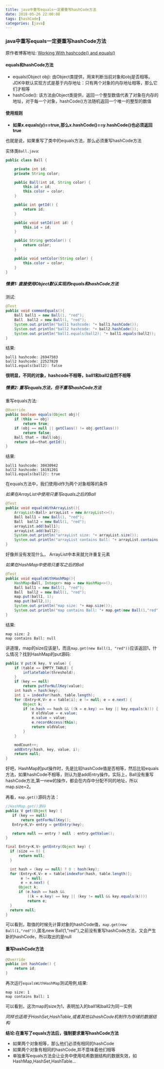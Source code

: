 ```yaml
---
title: java中重写equals一定要重写hashCode方法
date: 2018-05-26 22:00:08
tags: [hashCode]
categories: [java]
---
```




### java中重写equals一定要重写hashCode方法

原作者博客地址: [Working With hashcode() and equals()](https://dzone.com/articles/working-with-hashcode-and-equals-in-java)

#### equals和hashCode方法

+ equals(Object obj): 由Object类提供，用来判断当前对象和obj是否相等。JDK中默认实现方式是基于内存地址：只有两个对象的内存地址相等，那么它们才相等
+ hashCode(): 该方法由Object类提供，返回一个整型数值代表了对象在内存的地址，对于每一个对象，hashCode()方法随机返回一个唯一的整型的数值

<!-- more -->
#### 使用规则

+ **如果x.equals(y)==true,那么x.hashCode()==y.hashCode()也必须返回true**

也就是说，如果重写了类中的equals方法，那么必须重写hashCode方法


实体类`Ball.java`:

```java
public class Ball {

    private int id;
    private String color;

    public Ball(int id, String color) {
        this.id = id;
        this.color = color;
    }

    public int getId() {
        return id;
    }

    public void setId(int id) {
        this.id = id;
    }

    public String getColor() {
        return color;
    }

    public void setColor(String color) {
        this.color = color;
    }
}

```

##### 情景1: 直接使用Object默认实现的equals和hashCode方法

测试:  

```java
@Test
public void commonEquals(){
    Ball ball1 = new Ball(1, "red");
    Ball  ball2 = new Ball(1, "red");
    System.out.println("ball1 hashcode: "+ ball1.hashCode());
    System.out.println("ball2 hashcode: "+ ball2.hashCode());
    System.out.println("ball1.equals(ball2): "+ ball1.equals(ball2));
}
```

结果:  

```console
ball1 hashcode: 26947503
ball2 hashcode: 22527820
ball1.equals(ball2): false
```

**很明显，不同的对象，hashcode不相等，ball1和ball2自然不相等**


##### 情景2: 重写equals方法，但不重写hashCode方法

重写equals方法:  

```java
@Override
public boolean equals(Object obj){
    if (this == obj)
        return true;
    if (obj == null || getClass() != obj.getClass())
        return false;
    Ball that = (Ball)obj;
    return id==that.getId();
}
```

结果:  

```console
ball1 hashcode: 30430942
ball2 hashcode: 16191201
ball1.equals(ball2): true
```

在equals方法中，我们使用id作为两个对象相等的条件

*如果在ArrayList中使用只重写equals之后的Ball*

```java
@Test
public void equalsWithArrayList(){
    ArrayList<Ball> arrayList = new ArrayList<>();
    Ball ball1 = new Ball(1, "red");
    Ball  ball2 = new Ball(1, "red");
    arrayList.add(ball1);
    arrayList.add(ball2);
    System.out.println("arrayList size: "+ arrayList.size());
    System.out.println("arrayList contains Ball: "+ arrayList.contains(new Ball(1,"red")));
}
```

好像并没有发现什么， ArrayList中本来就允许重复元素

*如果在HashMap中使用只重写之后的Ball*

```java
@Test
public void equalsWithHashMap(){
    HashMap<Ball, Integer> map = new HashMap<>();
    Ball ball1 = new Ball(1, "red");
    Ball  ball2 = new Ball(1, "red");
    map.put(ball1, 1);
    map.put(ball2,1);
    System.out.println("map size: "+ map.size());
    System.out.println("map contains Ball: "+ map.get(new Ball(1,"red")));
}
```

结果:  

```console
map size: 2
map contains Ball: null
```

讲道理，map的size应该是1，而且`map.get(new Ball(1, "red"))`应该返回1，什么情况？找到HashMap的put源码:  

```java
public V put(K key, V value) {
    if (table == EMPTY_TABLE) {
        inflateTable(threshold);
    }
    if (key == null)
        return putForNullKey(value);
    int hash = hash(key);
    int i = indexFor(hash, table.length);
    for (Entry<K,V> e = table[i]; e != null; e = e.next) {
        Object k;
        if (e.hash == hash && ((k = e.key) == key || key.equals(k))) {
            V oldValue = e.value;
            e.value = value;
            e.recordAccess(this);
            return oldValue;
        }
    }

    modCount++;
    addEntry(hash, key, value, i);
    return null;
}
```
好吧，HashMap的put操作时，先是比较hashCode值是否相等，然后比较equals方法，如果hashCode不相等，则认为是addEntry操作。实际上，Ball没有重写hashCode方法,第一new的操作，都会在内存中分配不同的地址，所以map.size=2。

再看，`map.get()`源码方法：  

```java
//HashMap.get()源码
public V get(Object key) {
   if (key == null)
       return getForNullKey();
   Entry<K,V> entry = getEntry(key);

   return null == entry ? null : entry.getValue();
}

final Entry<K,V> getEntry(Object key) {
  if (size == 0) {
      return null;
  }

  int hash = (key == null) ? 0 : hash(key);
  for (Entry<K,V> e = table[indexFor(hash, table.length)];
       e != null;
       e = e.next) {
      Object k;
      if (e.hash == hash &&
          ((k = e.key) == key || (key != null && key.equals(k))))
          return e;
  }
  return null;
}
```

可以看到，取值的时候先计算对象的hashCode值，`map.get(new Ball(1,"red"))`,匿名new Ball(1,"red"),之前没有重写hashCode方法，又会产生新的hashCode，所以取出的是null


#### 重写hashCode方法

```java
@Override
public int hashCode() {
    return id;
}
```

再次运行`equalsWithHashMap`测试用例,结果:  

```console
map size: 1
map contains Ball: 1
```

可以看到，这次map的size为1，表明加入的ball1和ball2为同一实例

*同样也适用于HashSet,HashTable,或者其他以hashCode机制作为存储的数据结构*


**结论:在重写了equals方法后，强制要求重写hashCode方法**

+ 如果两个对象相等，那么他们必须有相同的hashCode
+ 如果两个对象有相同的hashCode,并不意味着他们相等
+ 单独重写equals方法会让业务中使用哈希数据结构的数据失效，如HashMap,HashSet,HashTable...
